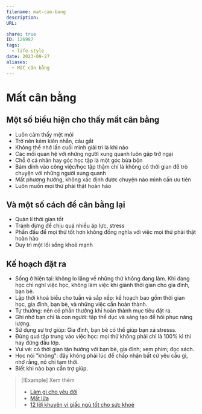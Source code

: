 ```yaml
---
filename: mat-can-bang
description: 
URL: 

share: true
ID: 126987
tags:
  - life-style
date: 2023-09-27
aliases:
  - Mất cân bằng
---
```

# Mất cân bằng
## Một số biểu hiện cho thấy mất cân bằng

- Luôn cảm thấy mệt mỏi
- Trở nên kém kiên nhẫn, cáu gắt
- Không thể nhớ lần cuối mình giải trí là khi nào
- Các mối quan hệ với những người xung quanh luôn gặp trở ngại
- Chỗ ở cá nhân hay góc học tập là một góc bừa bộn
- Bám dính vào công việc/học tập thậm chí là không có thời gian để trò chuyện với những người xung quanh
- Mất phương hướng, không xác định được chuyện nào mình cần ưu tiên
- Luôn muốn mọi thứ phải thật hoàn hảo

## Và một số cách để cân bằng lại

- Quản lí thời gian tốt
- Tránh đừng để chịu quá nhiều áp lực, stress
- Phấn đấu để mọi thứ tốt hơn không đồng nghĩa với việc mọi thứ phải thật hoàn hảo
- Duy trì một lối sống khoẻ mạnh

## Kế hoạch đặt ra

- Sống ở hiện tại: không lo lắng về những thứ không đang làm. Khi đang học chỉ nghĩ việc học, không làm việc khi giành thời gian cho gia đình, bạn bè.
- Lập thời khoá biểu cho tuần và sắp xếp: kế hoạch bao gồm thời gian học, gia đình, bạn bè, và những việc cần hoàn thành.
- Tự thưởng: nên có phần thưởng khi hoàn thành mục tiêu đặt ra.
- Ghi nhớ bạn chỉ là con người: tập thể dục và sáng tạo để hồi phục năng lượng.
- Sử dụng sự trợ giúp: Gia đình, bạn bè có thể giúp bạn xả stresss.
- Đừng quá tập trung vào việc học: mọi thứ không phải chỉ là 100% kì thi hay đứng đầu lớp.
- Vui vẻ: có thời gian tận hưởng với bạn bè, gia đình; xem phim; đọc sách.
- Học nói "không": đây không phải lúc để chấp nhận bất cứ yêu cầu gì, nhớ rằng, nó chỉ tạm thời.
- Biết khi nào bạn cần trợ giúp.

> [!Example] Xem thêm
> - [Làm gì cho yêu đời](./lam-gi-cho-yeu-doi.md)
> - [Mất lửa](./mat-lua.md)
> - [12 lời khuyên vì giấc ngủ tốt cho sức khoẻ](./12-loi-khuyen-vi-giac-ngu-tot-cho-suc-khoe.md)